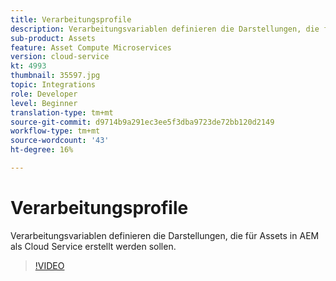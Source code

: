 ```yaml
---
title: Verarbeitungsprofile
description: Verarbeitungsvariablen definieren die Darstellungen, die für Assets in AEM als Cloud Service erstellt werden sollen.
sub-product: Assets
feature: Asset Compute Microservices
version: cloud-service
kt: 4993
thumbnail: 35597.jpg
topic: Integrations
role: Developer
level: Beginner
translation-type: tm+mt
source-git-commit: d9714b9a291ec3ee5f3dba9723de72bb120d2149
workflow-type: tm+mt
source-wordcount: '43'
ht-degree: 16%

---
```



# Verarbeitungsprofile

Verarbeitungsvariablen definieren die Darstellungen, die für Assets in AEM als Cloud Service erstellt werden sollen.

>[!VIDEO](https://video.tv.adobe.com/v/35597/?quality=12&learn=on&hidetitle=true)
